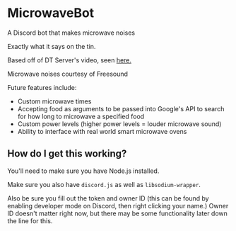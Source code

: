 # MicrowaveBot
A Discord bot that makes microwave noises

Exactly what it says on the tin.

Based off of DT Server's video, seen [here.](https://www.youtube.com/watch?v=M9jOAX59UJU)

Microwave noises courtesy of Freesound

Future features include:

- Custom microwave times
- Accepting food as arguments to be passed into Google's API to search for how long to microwave a specified food
- Custom power levels (higher power levels = louder microwave sound)
- Ability to interface with real world smart microwave ovens

## How do I get this working?

You'll need to make sure you have Node.js installed.

Make sure you also have `discord.js` as well as `libsodium-wrapper`.

Also be sure you fill out the token and owner ID (this can be found by enabling developer mode on Discord, then right clicking your name.) Owner ID doesn't matter right now, but there may be some functionality later down the line for this.
